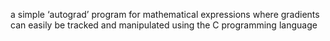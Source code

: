 a simple ‘autograd’ program for mathematical expressions where gradients can easily be tracked and manipulated using the C programming language
